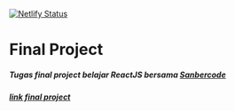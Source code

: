 [![Netlify Status](https://api.netlify.com/api/v1/badges/6f41a0e5-da6e-4b79-9663-d0195557570c/deploy-status)](https://app.netlify.com/sites/fp-abdullah/deploys)
# Final Project 
##### Tugas final project belajar ReactJS bersama [Sanbercode](https://sanbercode.com)
##### [link final project](https://fp-abdullah.netlify.app)